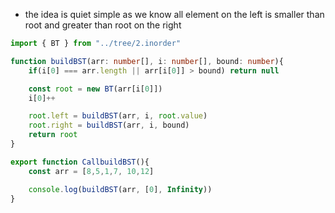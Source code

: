 - the idea is quiet simple as we know all element on the left is smaller than root and greater than root on the right 

```ts
import { BT } from "../tree/2.inorder"

function buildBST(arr: number[], i: number[], bound: number){
    if(i[0] === arr.length || arr[i[0]] > bound) return null

    const root = new BT(arr[i[0]])
    i[0]++

    root.left = buildBST(arr, i, root.value)
    root.right = buildBST(arr, i, bound)
    return root
}

export function CallbuildBST(){
    const arr = [8,5,1,7, 10,12]

    console.log(buildBST(arr, [0], Infinity))
}
```
